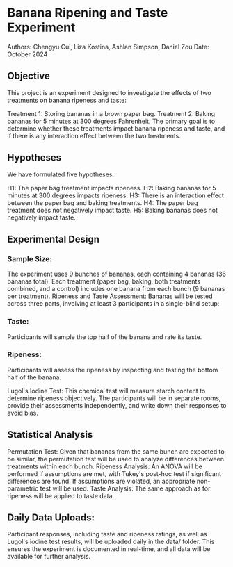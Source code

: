 # Banana Ripening and Taste Experiment
Authors:
Chengyu Cui, Liza Kostina, Ashlan Simpson, Daniel Zou
Date: October 2024

## Objective

This project is an experiment designed to investigate the effects of two treatments on banana ripeness and taste:

Treatment 1: Storing bananas in a brown paper bag.
Treatment 2: Baking bananas for 5 minutes at 300 degrees Fahrenheit.
The primary goal is to determine whether these treatments impact banana ripeness and taste, and if there is any interaction effect between the two treatments.

## Hypotheses

We have formulated five hypotheses:

H1: The paper bag treatment impacts ripeness.
H2: Baking bananas for 5 minutes at 300 degrees impacts ripeness.
H3: There is an interaction effect between the paper bag and baking treatments.
H4: The paper bag treatment does not negatively impact taste.
H5: Baking bananas does not negatively impact taste.

## Experimental Design

### Sample Size:
The experiment uses 9 bunches of bananas, each containing 4 bananas (36 bananas total). Each treatment (paper bag, baking, both treatments combined, and a control) includes one banana from each bunch (9 bananas per treatment).
Ripeness and Taste Assessment:
Bananas will be tested across three parts, involving at least 3 participants in a single-blind setup:

### Taste:
Participants will sample the top half of the banana and rate its taste.

### Ripeness:
Participants will assess the ripeness by inspecting and tasting the bottom half of the banana.

Lugol's Iodine Test: This chemical test will measure starch content to determine ripeness objectively.
The participants will be in separate rooms, provide their assessments independently, and write down their responses to avoid bias.

## Statistical Analysis

Permutation Test:
Given that bananas from the same bunch are expected to be similar, the permutation test will be used to analyze differences between treatments within each bunch.
Ripeness Analysis:
An ANOVA will be performed if assumptions are met, with Tukey's post-hoc test if significant differences are found. If assumptions are violated, an appropriate non-parametric test will be used.
Taste Analysis:
The same approach as for ripeness will be applied to taste data.

## Daily Data Uploads:
Participant responses, including taste and ripeness ratings, as well as Lugol's iodine test results, will be uploaded daily in the data/ folder. This ensures the experiment is documented in real-time, and all data will be available for further analysis.
